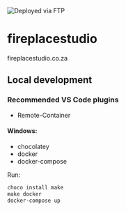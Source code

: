 ![Deployed via FTP](https://github.com/JohnRoux/fireplacestudio/workflows/Publish%20Website/badge.svg)

# fireplacestudio

fireplacestudio.co.za

## Local development

### Recommended VS Code plugins

- Remote-Container

#### Windows:

- chocolatey
- docker
- docker-compose

Run:

```ps
choco install make
make docker
docker-compose up
```
